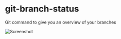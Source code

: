git-branch-status
=================

Git command to give you an overview of your branches

![Screenshot](https://raw.github.com/alexdavid/git-branch-status/master/docs/screenshot.png)
